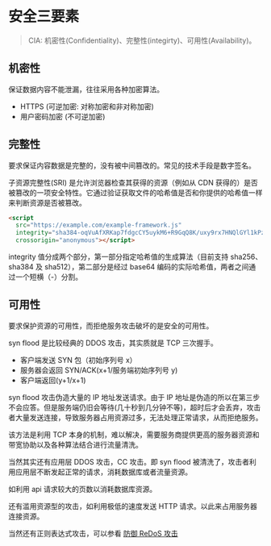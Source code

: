 # 安全三要素

> CIA: 机密性(Confidentiality)、完整性(integirty)、可用性(Availability)。

## 机密性

保证数据内容不能泄漏，往往采用各种加密算法。

- HTTPS (可逆加密: 对称加密和非对称加密)
- 用户密码加密 (不可逆加密)


## 完整性

要求保证内容数据是完整的，没有被中间篡改的。常见的技术手段是数字签名。

子资源完整性(SRI) 是允许浏览器检查其获得的资源（例如从 CDN 获得的）是否被篡改的一项安全特性。它通过验证获取文件的哈希值是否和你提供的哈希值一样来判断资源是否被篡改。

```html
<script 
  src="https://example.com/example-framework.js"
  integrity="sha384-oqVuAfXRKap7fdgcCY5uykM6+R9GqQ8K/uxy9rx7HNQlGYl1kPzQho1wx4JwY8wC"
  crossorigin="anonymous"></script>
```

integrity 值分成两个部分，第一部分指定哈希值的生成算法（目前支持 sha256、sha384 及 sha512），第二部分是经过 base64 编码的实际哈希值，两者之间通过一个短横（-）分割。


## 可用性

要求保护资源的可用性，而拒绝服务攻击破坏的是安全的可用性。

syn flood 是比较经典的 DDOS 攻击，其实质就是 TCP 三次握手。

- 客户端发送 SYN 包（初始序列号 x）
- 服务器会返回 SYN/ACK(x+1/服务端初始序列号 y)
- 客户端返回(y+1/x+1) 

syn flood 攻击伪造大量的 IP 地址发送请求。由于 IP 地址是伪造的所以在第三步不会应答。但是服务端仍旧会等待(几十秒到几分钟不等)，超时后才会丢弃，攻击者大量发送连接，导致服务器占用资源过多，无法处理正常请求，从而拒绝服务。

该方法是利用 TCP 本身的机制，难以解决，需要服务商提供更高的服务器资源和带宽协助以及各种算法结合进行流量清洗。

当然其实还有应用层 DDOS 攻击，CC 攻击。即 syn flood 被清洗了，攻击者利用应用层不断发起正常的请求，消耗数据库或者流量资源。

如利用 api 请求较大的页数以消耗数据库资源。

还有滥用资源型的攻击，如利用极低的速度发送 HTTP 请求。以此来占用服务器连接资源。

当然还有正则表达式攻击，可以参看 [防御 ReDoS 攻击](./regexploit) 